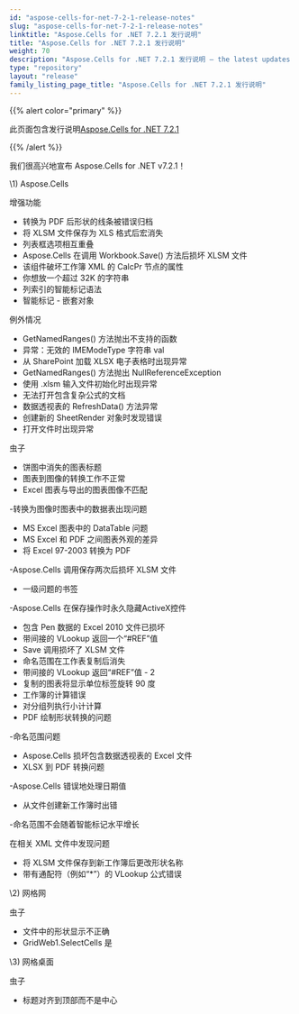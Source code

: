 ```yaml
---
id: "aspose-cells-for-net-7-2-1-release-notes"
slug: "aspose-cells-for-net-7-2-1-release-notes"
linktitle: "Aspose.Cells for .NET 7.2.1 发行说明"
title: "Aspose.Cells for .NET 7.2.1 发行说明"
weight: 70
description: "Aspose.Cells for .NET 7.2.1 发行说明 – the latest updates and fixes."
type: "repository"
layout: "release"
family_listing_page_title: "Aspose.Cells for .NET 7.2.1 发行说明"
---
```

{{% alert color="primary" %}} 

此页面包含发行说明[Aspose.Cells for .NET 7.2.1](https://releases.aspose.com/cells/net/new-releases/aspose.cells-for-.net-7.2.1/)

{{% /alert %}} 

我们很高兴地宣布 Aspose.Cells for .NET v7.2.1！



\1) Aspose.Cells 



增强功能

- 转换为 PDF 后形状的线条被错误归档
- 将 XLSM 文件保存为 XLS 格式后宏消失
- 列表框选项相互重叠
- Aspose.Cells 在调用 Workbook.Save() 方法后损坏 XLSM 文件
- 该组件破坏工作簿 XML 的 CalcPr 节点的属性
- 你想放一个超过 32K 的字符串
- 列索引的智能标记语法
- 智能标记 - 嵌套对象



例外情况

- GetNamedRanges() 方法抛出不支持的函数
- 异常：无效的 IMEModeType 字符串 val
- 从 SharePoint 加载 XLSX 电子表格时出现异常
- GetNamedRanges() 方法抛出 NullReferenceException
- 使用 .xlsm 输入文件初始化时出现异常
- 无法打开包含复杂公式的文档
- 数据透视表的 RefreshData() 方法异常
- 创建新的 SheetRender 对象时发现错误
- 打开文件时出现异常



虫子

- 饼图中消失的图表标题
- 图表到图像的转换工作不正常
- Excel 图表与导出的图表图像不匹配

-转换为图像时图表中的数据表出现问题

- MS Excel 图表中的 DataTable 问题
- MS Excel 和 PDF 之间图表外观的差异
- 将 Excel 97-2003 转换为 PDF

 -Aspose.Cells 调用保存两次后损坏 XLSM 文件

- 一级问题的书签

-Aspose.Cells 在保存操作时永久隐藏ActiveX控件

- 包含 Pen 数据的 Excel 2010 文件已损坏
- 带间接的 VLookup 返回一个“#REF”值
- Save 调用损坏了 XLSM 文件
- 命名范围在工作表复制后消失
- 带间接的 VLookup 返回“#REF”值 - 2
- 复制的图表将显示单位标签旋转 90 度
- 工作簿的计算错误
- 对分组列执行小计计算
- PDF 绘制形状转换的问题

-命名范围问题

- Aspose.Cells 损坏包含数据透视表的 Excel 文件
- XLSX 到 PDF 转换问题

-Aspose.Cells 错误地处理日期值

- 从文件创建新工作簿时出错

-命名范围不会随着智能标记水平增长

 在相关 XML 文件中发现问题

- 将 XLSM 文件保存到新工作簿后更改形状名称
- 带有通配符（例如“*”）的 VLookup 公式错误



\2) 网格网



虫子

- 文件中的形状显示不正确
- GridWeb1.SelectCells 是



\3) 网格桌面



虫子

- 标题对齐到顶部而不是中心


